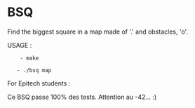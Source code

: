# BSQ
Find the biggest square in a map made of '.' and obstacles, 'o'.


USAGE : 
        
        - make
       
       - ./bsq map



For Epitech students :


Ce BSQ passe 100% des tests.
Attention au -42... :)
